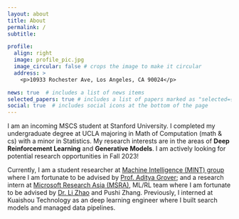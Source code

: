 ```yaml
---
layout: about
title: About
permalink: /
subtitle: 

profile:
  align: right
  image: profile_pic.jpg
  image_circular: false # crops the image to make it circular
  address: >
    <p>10933 Rochester Ave, Los Angeles, CA 90024</p>

news: true  # includes a list of news items
selected_papers: true # includes a list of papers marked as "selected={true}"
social: true  # includes social icons at the bottom of the page
---
```


I am an incoming MSCS student at Stanford University. I completed my undergraduate degree at UCLA majoring in Math of Computation (math & cs) with a minor in Statistics. My research interests are in the areas of **Deep Reinforcement Learning** and **Generative Models**. I am actively looking for potential research opportunities in Fall 2023!

Currently, I am a student researcher at [Machine Intelligence (MINT) group](https://aditya-grover.github.io/group/) where I am fortunate to be advised by [Prof. Aditya Grover](https://aditya-grover.github.io/); and a research intern at [Microsoft Research Asia (MSRA)](https://www.msra.cn/), ML/RL team where I am fortunate to be advised by [Dr. Li Zhao](https://www.microsoft.com/en-us/research/people/lizo/) and Pushi Zhang. Previously, I interned at Kuaishou Technology as an deep learning engineer where I built search models and managed data pipelines. 

<!-- As an undergraduate researcher, I am still working on projects and papers. Feel free to check out my [Google Scholar](https://scholar.google.ca/citations?view_op=list_works&hl=en&hl=en&user=SDAr2FEAAAAJ) and [LinkedIn](https://www.linkedin.com/in/baitingzbt/). My current project is focusing on Meta Reinforcement Learning. -->